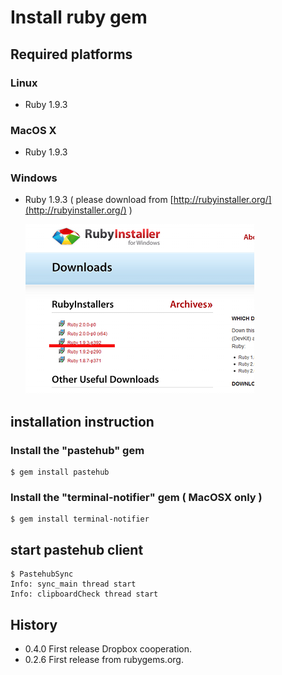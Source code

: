Install ruby gem
=======================
 
## Required platforms

### Linux

- Ruby 1.9.3

### MacOS X

- Ruby 1.9.3

### Windows

- Ruby 1.9.3 ( please download from [http://rubyinstaller.org/](http://rubyinstaller.org/) )

  ![siteImage](rubyinstaller_win32.png)

## installation instruction

### Install the "pastehub" gem

 	$ gem install pastehub

### Install the "terminal-notifier" gem ( MacOSX only )

 	$ gem install terminal-notifier


## start pastehub client

	$ PastehubSync 
	Info: sync_main thread start
	Info: clipboardCheck thread start

## History

+ 0.4.0 First release Dropbox cooperation.
+ 0.2.6 First release from rubygems.org.

